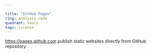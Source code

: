 ```yaml
---

title: "GitHub Pages"
ring: analysis code
quadrant: tools
tags: license
---
```

https://pages.github.com
publish static websites directly from GitHub repository
